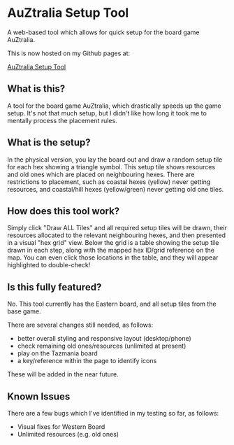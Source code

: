 # AuZtralia Setup Tool

A web-based tool which allows for quick setup for the board game AuZtralia.

This is now hosted on my Github pages at:

[AuZtralia Setup Tool](http://eclectic-matt.github.io/web-deployment/board/auztralia/setup.html)

## What is this?
A tool for the board game AuZtralia, which drastically speeds up the game setup.
It's not that much setup, but I didn't like how long it took me to mentally process the placement rules.

## What is the setup?
In the physical version, you lay the board out and draw a random setup tile for each hex showing a triangle symbol. This setup tile shows resources and old ones which are placed on neighbouring hexes. There are restrictions to placement, such as coastal hexes (yellow) never getting resources, and coastal/hill hexes (yellow/green) never getting old one tiles.

## How does this tool work?
Simply click "Draw ALL Tiles" and all required setup tiles will be drawn, their resources allocated to the relevant neighbouring hexes, and then presented in a visual "hex grid" view. Below the grid is a table showing the setup tile drawn in each step, along with the mapped hex ID/grid reference on the map. You can even click those locations in the table, and they will appear highlighted to double-check!

## Is this fully featured?
No. This tool currently has the Eastern board, and all setup tiles from the base game.

There are several changes still needed, as follows:
* better overall styling and responsive layout (desktop/phone)
* check remaining old ones/resources (unlimited at present)
* play on the Tazmania board
* a key/reference within the page to identify icons

These will be added in the near future.

## Known Issues
There are a few bugs which I've identified in my testing so far, as follows:
* Visual fixes for Western Board
* Unlimited resources (e.g. old ones)